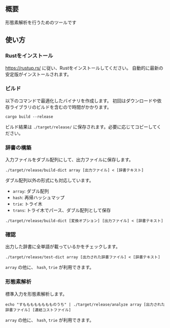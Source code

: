 ## 概要

形態素解析を行うためのツールです

## 使い方

### Rustをインストール

https://rustup.rs/ に従い、Rustをインストールしてください。
自動的に最新の安定版がインストールされます。

### ビルド

以下のコマンドで最適化したバイナリを作成します。
初回はダウンロードや依存ライブラリのビルドを含むので時間がかかります。

```
cargo build --release
```

ビルド結果は `./target/release/` に保存されます。必要に応じてコピーしてください。

### 辞書の構築

入力ファイルをダブル配列にして、出力ファイルに保存します。

```
./target/release/build-dict array [出力ファイル] < [辞書テキスト]
```

ダブル配列以外の形式にも対応しています。

- `array`: ダブル配列
- `hash`: 再帰ハッシュマップ
- `trie`: トライ木
- `trans`: トライ木でパース、ダブル配列として保存

```
./target/release/build-dict [変換オプション] [出力ファイル] < [辞書テキスト]
```

### 確認

出力した辞書に全単語が載っているかをチェックします。

```
./target/release/test-dict array [出力された辞書ファイル] < [辞書テキスト]
```

`array` の他に、 `hash`, `trie` が利用できます。

### 形態素解析

標準入力を形態素解析します。

```
echo "すもももももももものうち" | ./target/release/analyze array [出力された辞書ファイル] [連結コストファイル]
```

`array` の他に、 `hash`, `trie` が利用できます。

